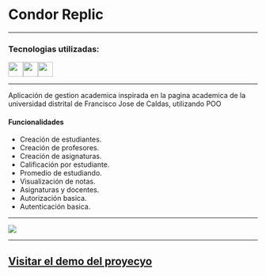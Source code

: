 # Condor Replic

--- 

### Tecnologias utilizadas:

<img src="https://cdn-icons-png.flaticon.com/512/174/174854.png" width='30px' ><img src="https://cdn-icons-png.flaticon.com/512/732/732190.png" width='30px' ><img src="https://cdn-icons-png.flaticon.com/512/5968/5968292.png" width='30px' >

--- 

Aplicación de gestion academica inspirada en la pagina academica de la universidad distrital de Francisco Jose de Caldas, utilizando POO

#### Funcionalidades

- Creación de estudiantes.
- Creación de profesores.
- Creación de asignaturas.
- Calificación por estudiante.
- Promedio de estudiando.
- Visualización de notas.
- Asignaturas y docentes.
- Autorización basica.
- Autenticación basica.

---

![](https://i.imgur.com/dbAb2u3.png)

---

## [Visitar el demo del proyecyo](https://brycot.github.io/condor-replic/) 

